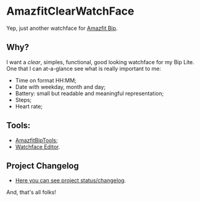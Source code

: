 # AmazfitClearWatchFace
 Yep, just another watchface for [Amazfit Bip](https://en.amazfit.com/bip-lite.html).
 
 ## Why?
 I want a *clear*, simples, functional, good looking watchface for my Bip Lite. One that I can at-a-glance see what is really important to me:
 - Time on format HH:MM;
 - Date with weekday, month and day;
 - Battery: small but readable and meaningful representation;
 - Steps;
 - Heart rate;

 ## Tools:
 - [AmazfitBipTools](https://bitbucket.org/valeronm/amazfitbiptools/src/master/);
 - [Watchface Editor](https://github.com/v1ack/watchfaceEditor).

## Project Changelog
- [Here you can see project status/changelog](changelog.md).


 And, that's all folks!


